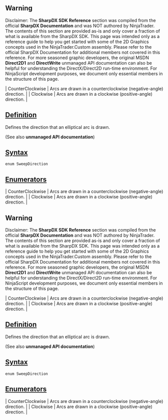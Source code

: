 ## Warning

Disclaimer: The **SharpDX SDK Reference** section was compiled from the official **SharpDX Documentation** and was NOT authored by NinjaTrader. The contents of this section are provided as-is and only cover a fraction of what is available from the SharpDX SDK. This page was intended only as a reference guide to help you get started with some of the 2D Graphics concepts used in the NinjaTrader.Custom assembly. Please refer to the official SharpDX Documentation for additional members not covered in this reference. For more seasoned graphic developers, the original MSDN **Direct2D1** and **DirectWrite** unmanaged API documentation can also be helpful for understanding the DirectX/Direct2D run-time environment. For NinjaScript development purposes, we document only essential members in the structure of this page.

| CounterClockwise | Arcs are drawn in a counterclockwise (negative-angle) direction. |
| Clockwise | Arcs are drawn in a clockwise (positive-angle) direction. |

## [Definition](https://developer.ninjatrader.com/docs/desktop/sharpdx_direct2d1_sweepdirection\#definition)

Defines the direction that an elliptical arc is drawn.

(See also **unmanaged API documentation**)

## [Syntax](https://developer.ninjatrader.com/docs/desktop/sharpdx_direct2d1_sweepdirection\#syntax)

`enum SweepDirection`

## [Enumerators](https://developer.ninjatrader.com/docs/desktop/sharpdx_direct2d1_sweepdirection\#enumerators)

| CounterClockwise | Arcs are drawn in a counterclockwise (negative-angle) direction. |
| Clockwise | Arcs are drawn in a clockwise (positive-angle) direction. |

## Warning

Disclaimer: The **SharpDX SDK Reference** section was compiled from the official **SharpDX Documentation** and was NOT authored by NinjaTrader. The contents of this section are provided as-is and only cover a fraction of what is available from the SharpDX SDK. This page was intended only as a reference guide to help you get started with some of the 2D Graphics concepts used in the NinjaTrader.Custom assembly. Please refer to the official SharpDX Documentation for additional members not covered in this reference. For more seasoned graphic developers, the original MSDN **Direct2D1** and **DirectWrite** unmanaged API documentation can also be helpful for understanding the DirectX/Direct2D run-time environment. For NinjaScript development purposes, we document only essential members in the structure of this page.

| CounterClockwise | Arcs are drawn in a counterclockwise (negative-angle) direction. |
| Clockwise | Arcs are drawn in a clockwise (positive-angle) direction. |

## [Definition](https://developer.ninjatrader.com/docs/desktop/sharpdx_direct2d1_sweepdirection\#definition)

Defines the direction that an elliptical arc is drawn.

(See also **unmanaged API documentation**)

## [Syntax](https://developer.ninjatrader.com/docs/desktop/sharpdx_direct2d1_sweepdirection\#syntax)

`enum SweepDirection`

## [Enumerators](https://developer.ninjatrader.com/docs/desktop/sharpdx_direct2d1_sweepdirection\#enumerators)

| CounterClockwise | Arcs are drawn in a counterclockwise (negative-angle) direction. |
| Clockwise | Arcs are drawn in a clockwise (positive-angle) direction. |